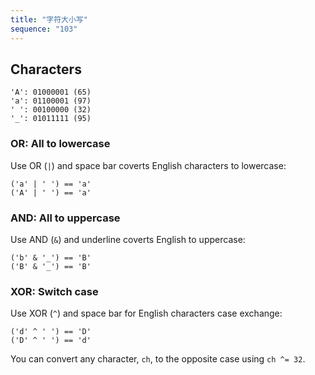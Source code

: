 ```yaml
---
title: "字符大小写"
sequence: "103"
---
```


## Characters

```text
'A': 01000001 (65)
'a': 01100001 (97)
' ': 00100000 (32)
'_': 01011111 (95)
```

### OR: All to lowercase

Use OR (`|`) and space bar coverts English characters to lowercase:

```text
('a' | ' ') == 'a'
('A' | ' ') == 'a'
```

### AND: All to uppercase

Use AND (`&`) and underline coverts English to uppercase:

```text
('b' & '_') == 'B'
('B' & '_') == 'B'
```

### XOR: Switch case

Use XOR (`^`) and space bar for English characters case exchange:

```text
('d' ^ ' ') == 'D'
('D' ^ ' ') == 'd'
```

You can convert any character, `ch`, to the opposite case using `ch ^= 32`.

